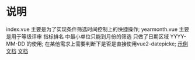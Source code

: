 # 说明
index.vue 主要是为了实现条件筛选时间控制上的快捷操作;
yearmonth.vue 主要是用于等级评审 指标排名 中最小单位只能到月份的筛选
只做了日期区域 YYYY-MM-DD 的使用;
在某他需求上需要判断下是否是直接使用vue2-datepicke;
[示例文档](https://mengxiong10.github.io/vue2-datepicker/index.html)
[文档](https://www.npmjs.com/package/vue2-datepicker)